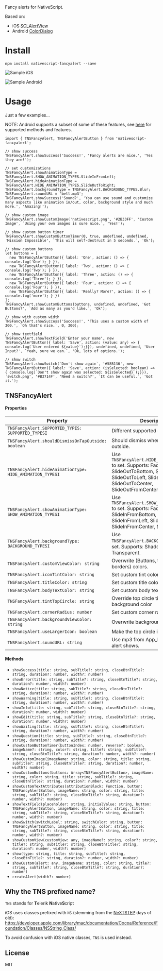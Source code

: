 Fancy alerts for NativeScript.

Based on:

- iOS [SCLAlertView](https://github.com/dogo/SCLAlertView)
- Android [ColorDialog](https://github.com/andyxialm/ColorDialog)

# Install

```
npm install nativescript-fancyalert --save
```

![Sample iOS](screenshots/alert.gif)

![Sample Android](screenshots/alert-android.gif)

# Usage

Just a few examples...

NOTE: Android supports a subset of some of these features, see [here](https://github.com/NathanWalker/nativescript-fancyalert/blob/master/fancyalert.android.ts) for supported methods and features.

```
import { TNSFancyAlert, TNSFancyAlertButton } from 'nativescript-fancyalert';

// show success
TNSFancyAlert.showSuccess('Success!', 'Fancy alerts are nice.', 'Yes they are!');

// set customizations
TNSFancyAlert.showAnimationType = TNSFancyAlert.SHOW_ANIMATION_TYPES.SlideInFromLeft;
TNSFancyAlert.hideAnimationType = TNSFancyAlert.HIDE_ANIMATION_TYPES.SlideOutToRight;
TNSFancyAlert.backgroundType = TNSFancyAlert.BACKGROUND_TYPES.Blur;
TNSFancyAlert.soundURL = 'bell.mp3';
TNSFancyAlert.showSuccess('Sound?', 'You can use sound and customize many aspects like animation in/out, color, background style and much more.', 'Amazing!');

// show custom image
TNSFancyAlert.showCustomImage('nativescript.png', '#2B33FF', 'Custom Image', `Using your own images is sure nice.`, 'Yes!');

// show custom button timer
TNSFancyAlert.showCustomButtonTimer(0, true, undefined, undefined, 'Mission Impossible', `This will self-destruct in 5 seconds.`, 'Ok');

// show custom buttons
let buttons = [
  new TNSFancyAlertButton({ label: 'One', action: () => { console.log('One'); } }),
  new TNSFancyAlertButton({ label: 'Two', action: () => { console.log('Two'); } }),
  new TNSFancyAlertButton({ label: 'Three', action: () => { console.log('Three'); } }),
  new TNSFancyAlertButton({ label: 'Four', action: () => { console.log('Four'); } }),
  new TNSFancyAlertButton({ label: 'Really? More?', action: () => { console.log('more'); } })
];
TNSFancyAlert.showCustomButtons(buttons, undefined, undefined, 'Got Buttons?', `Add as many as you'd like.`, 'Ok');

// show with custom width
TNSFancyAlert.showSuccess('Success!', 'This uses a custom width of 300.', `Oh that's nice.`, 0, 300);

// show textfield
TNSFancyAlert.showTextField('Enter your name', new TNSFancyAlertButton({ label: 'Save', action: (value: any) => { console.log(`User entered ${value}`);}}), undefined, undefined, 'User Input?', `Yeah, sure we can.`, 'Ok, lots of options.');

// show switch
TNSFancyAlert.showSwitch(`Don't show again`, '#58B136', new TNSFancyAlertButton({ label: 'Save', action: (isSelected: boolean) => { console.log(`Don't show again was selected: ${isSelected}`);}}), 'switch.png', '#B3714F', 'Need a switch?', `It can be useful.`, 'Got it.');
```

## TNSFancyAlert

#### Properties

Property |  Description
-------- | ---------
`TNSFancyAlert.SUPPORTED_TYPES: SUPPORTED_TYPESI` | Different supported style types.
`TNSFancyAlert.shouldDismissOnTapOutside: boolean` | Should dismiss when tapped outside.
`TNSFancyAlert.hideAnimationType: HIDE_ANIMATION_TYPESI` | Use `TNSFancyAlert.HIDE_ANIMATION_TYPES` to set. Supports: FadeOut, SlideOutToBottom, SlideOutToTop, SlideOutToLeft, SlideOutToRight, SlideOutToCenter, SlideOutFromCenter.
`TNSFancyAlert.showAnimationType: SHOW_ANIMATION_TYPESI` | Use `TNSFancyAlert.SHOW_ANIMATION_TYPES` to set. Supports: FadeIn, SlideInFromBottom, SlideInFromTop, SlideInFromLeft, SlideInFromRight, SlideInFromCenter, SlideInToCenter.
`TNSFancyAlert.backgroundType: BACKGROUND_TYPESI` | Use `TNSFancyAlert.BACKGROUND_TYPES` to set. Supports: Shadow, Blur, Transparent.
`TNSFancyAlert.customViewColor: string` | Overwrite (Buttons, top circle and borders) colors.
`TNSFancyAlert.iconTintColor: string` | Set custom tint color for icon image.
`TNSFancyAlert.titleColor: string` | Set custom title color.
`TNSFancyAlert.bodyTextColor: string` | Set custom body text color.
`TNSFancyAlert.tintTopCircle: string` | Override top circle tint color with background color
`TNSFancyAlert.cornerRadius: number` | Set custom corner radius.
`TNSFancyAlert.backgroundViewColor: string` | Overwrite background color
`TNSFancyAlert.useLargerIcon: boolean` | Make the top circle icon larger
`TNSFancyAlert.soundURL: string` | Use mp3 from App_Resources when alert shows.

#### Methods

* `showSuccess(title: string, subTitle?: string, closeBtnTitle?: string, duration?: number, width?: number)`
* `showError(title: string, subTitle?: string, closeBtnTitle?: string, duration?: number, width?: number)`
* `showNotice(title: string, subTitle?: string, closeBtnTitle?: string, duration?: number, width?: number)`
* `showWarning(title: string, subTitle?: string, closeBtnTitle?: string, duration?: number, width?: number)`
* `showInfo(title: string, subTitle?: string, closeBtnTitle?: string, duration?: number, width?: number)`
* `showEdit(title: string, subTitle?: string, closeBtnTitle?: string, duration?: number, width?: number)`
* `showWaiting(title: string, subTitle?: string, closeBtnTitle?: string, duration?: number, width?: number)`
* `showQuestion(title: string, subTitle?: string, closeBtnTitle?: string, duration?: number, width?: number)`
* `showCustomButtonTimer(buttonIndex: number, reverse?: boolean, imageName?: string, color?: string, title?: string, subTitle?: string, closeBtnTitle?: string, duration?: number, width?: number)`
* `showCustomImage(imageName: string, color: string, title: string, subTitle?: string, closeBtnTitle?: string, duration?: number, width?: number)`
* `showCustomButtons(buttons: Array<TNSFancyAlertButton>, imageName: string, color: string, title: string, subTitle?: string, closeBtnTitle?: string, duration?: number, width?: number)`
* `showCustomTextAttributes(attributionBlock: Function, button: TNSFancyAlertButton, imageName: string, color: string, title: string, subTitle?: string, closeBtnTitle?: string, duration?: number, width?: number)`
* `showTextField(placeholder: string, initialValue: string, button: TNSFancyAlertButton, imageName: string, color: string, title: string, subTitle?: string, closeBtnTitle?: string, duration?: number, width?: number)`
* `showSwitch(switchLabel: string, switchColor: string, button: TNSFancyAlertButton, imageName: string, color: string, title: string, subTitle?: string, closeBtnTitle?: string, duration?: number, width?: number)`
* `showCustomView(customView: any, imageName?: string, color?: string, title?: string, subTitle?: string, closeBtnTitle?: string, duration?: number, width?: number)`
* `show(type: string, title: string, subTitle?: string, closeBtnTitle?: string, duration?: number, width?: number)`
* `showCustom(alert: any, imageName: string, color: string, title?: string, subTitle?: string, closeBtnTitle?: string, duration?: number)`
* `createAlert(width?: number)`

## Why the TNS prefixed name?

`TNS` stands for **T**elerik **N**ative**S**cript

iOS uses classes prefixed with `NS` (stemming from the [NeXTSTEP](https://en.wikipedia.org/wiki/NeXTSTEP) days of old):
https://developer.apple.com/library/mac/documentation/Cocoa/Reference/Foundation/Classes/NSString_Class/

To avoid confusion with iOS native classes, `TNS` is used instead.

## License

MIT
